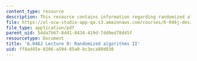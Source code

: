 ```yaml
---
content_type: resource
description: This resource contains information regarding randomized algorithms II.
file: https://ol-ocw-studio-app-qa.s3.amazonaws.com/courses/6-046j-design-and-analysis-of-algorithms-spring-2012/ff8ad45e0206a59485a0bc3eca88d830_MIT6_046JS12_lec09.pdf
file_type: application/pdf
parent_uid: 54da7b67-8d41-8434-419d-7dd9ed78d45f
resourcetype: Document
title: '6.046J Lecture 9: Randomized algorithms II'
uid: ff8ad45e-0206-a594-85a0-bc3eca88d830
---
```

